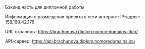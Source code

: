 Бэкенд часть для дипломной работы


Информация о размещении проекта в сети интернет:
IP-адрес: 158.160.42.176

URL страницы: https://brachunova.diplom.nomoredomains.club/

API-сервер: https://api.brachunova.diplom.nomoredomains.icu
